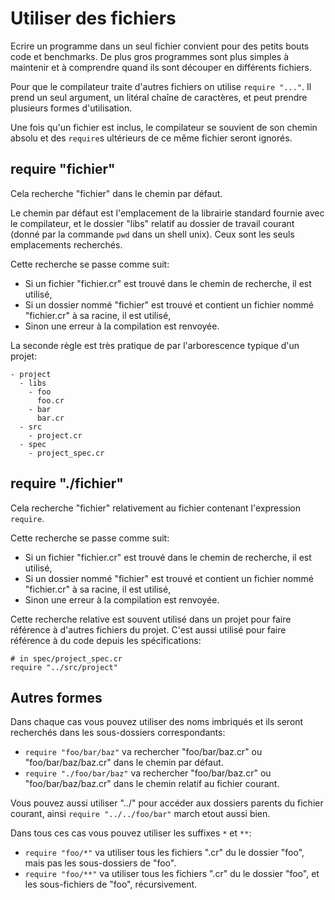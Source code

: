 # Utiliser des fichiers

Ecrire un programme dans un seul fichier convient pour des petits bouts code et benchmarks.
De plus gros programmes sont plus simples à maintenir et à comprendre quand ils sont découper en différents fichiers.

Pour que le compilateur traite d'autres fichiers on utilise `require "..."`.
Il prend un seul argument, un litéral chaîne de caractères, et peut prendre plusieurs formes d'utilisation.

Une fois qu'un fichier est inclus, le compilateur se souvient de son chemin absolu et des `require`s ultérieurs de ce même fichier seront ignorés.

## require "fichier"

Cela recherche "fichier" dans le chemin par défaut.

Le chemin par défaut est l'emplacement de la librairie standard fournie avec le compilateur,
et le dossier "libs" relatif au dossier de travail courant (donné par la commande `pwd` dans un shell unix).
Ceux sont les seuls emplacements recherchés.

Cette recherche se passe comme suit:

* Si un fichier "fichier.cr" est trouvé dans le chemin de recherche, il est utilisé,
* Si un dossier nommé "fichier" est trouvé et contient un fichier nommé "fichier.cr" à sa racine, il est utilisé,
* Sinon une erreur à la compilation est renvoyée.

La seconde règle est très pratique de par l'arborescence typique d'un projet:

```
- project
  - libs
    - foo
      foo.cr
    - bar
      bar.cr
  - src
    - project.cr
  - spec
    - project_spec.cr
```

## require "./fichier"

Cela recherche "fichier" relativement au fichier contenant l'expression `require`.

Cette recherche se passe comme suit:

* Si un fichier "fichier.cr" est trouvé dans le chemin de recherche, il est utilisé,
* Si un dossier nommé "fichier" est trouvé et contient un fichier nommé "fichier.cr" à sa racine, il est utilisé,
* Sinon une erreur à la compilation est renvoyée.

Cette recherche relative est souvent utilisé dans un projet pour faire référence à d'autres fichiers du projet.
C'est aussi utilisé pour faire référence à du code depuis les spécifications:

```crystal
# in spec/project_spec.cr
require "../src/project"
```

## Autres formes

Dans chaque cas vous pouvez utiliser des noms imbriqués et ils seront recherchés dans les sous-dossiers correspondants:

* `require "foo/bar/baz"` va rechercher "foo/bar/baz.cr" ou "foo/bar/baz/baz.cr" dans le chemin par défaut.
* `require "./foo/bar/baz"` va rechercher "foo/bar/baz.cr" ou "foo/bar/baz/baz.cr" dans le chemin relatif au fichier courant.

Vous pouvez aussi utiliser "../" pour accéder aux dossiers parents du fichier courant,
ainsi `require "../../foo/bar"` march etout aussi bien.

Dans tous ces cas vous pouvez utiliser les suffixes `*` et `**`:

* `require "foo/*"` va utiliser tous les fichiers ".cr" du le dossier "foo", mais pas les sous-dossiers de "foo".
* `require "foo/**"` va utiliser tous les fichiers ".cr" du le dossier "foo", et les sous-fichiers de "foo", récursivement.
